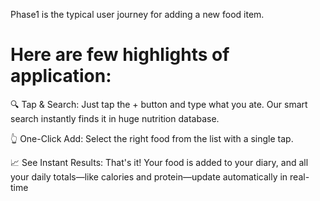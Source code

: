 Phase1 is the typical user journey for adding a new food item.
# Here are few highlights of application:
🔍 Tap & Search: Just tap the + button and type what you ate. Our smart search instantly finds it in huge nutrition database.

👆 One-Click Add: Select the right food from the list with a single tap.

📈 See Instant Results: That's it! Your food is added to your diary, and all your daily totals—like calories and protein—update automatically in real-time
